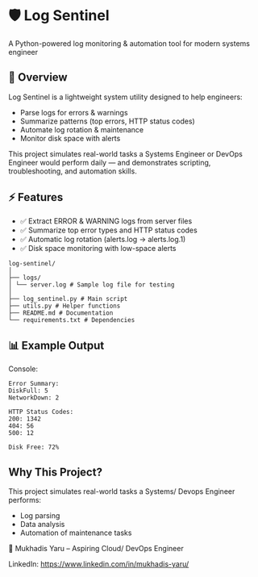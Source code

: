 # 🛡️ Log Sentinel

A Python-powered log monitoring & automation tool for modern systems engineer

## 🌟 Overview

Log Sentinel is a lightweight system utility designed to help engineers:

- Parse logs for errors & warnings
- Summarize patterns (top errors, HTTP status codes)
- Automate log rotation & maintenance
- Monitor disk space with alerts

This project simulates real-world tasks a Systems Engineer or DevOps Engineer would perform daily — and demonstrates scripting, troubleshooting, and automation skills.

## ⚡ Features

- ✅ Extract ERROR & WARNING logs from server files
- ✅ Summarize top error types and HTTP status codes
- ✅ Automatic log rotation (alerts.log → alerts.log.1)
- ✅ Disk space monitoring with low-space alerts

```
log-sentinel/
│
├── logs/
│ └── server.log # Sample log file for testing
│
├── log_sentinel.py # Main script
├── utils.py # Helper functions
├── README.md # Documentation
└── requirements.txt # Dependencies
```

## 📊 Example Output

Console:

```
Error Summary:
DiskFull: 5
NetworkDown: 2

HTTP Status Codes:
200: 1342
404: 56
500: 12

Disk Free: 72%
```

## Why This Project?

This project simulates real-world tasks a Systems/ Devops Engineer performs:

- Log parsing
- Data analysis
- Automation of maintenance tasks

👤 Mukhadis Yaru – Aspiring Cloud/ DevOps Engineer

LinkedIn: https://www.linkedin.com/in/mukhadis-yaru/
